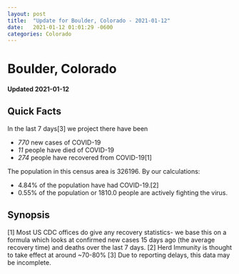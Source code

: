 ```yaml
---
layout: post
title:  "Update for Boulder, Colorado - 2021-01-12"
date:   2021-01-12 01:01:29 -0600
categories: Colorado
---
```


# Boulder, Colorado
#### Updated 2021-01-12

## Quick Facts

In the last 7 days[3] we project there have been
- *770* new cases of COVID-19
- *11* people have died of COVID-19
- *274* people have recovered from COVID-19[1]

The population in this census area is 326196. By our calculations:
- 4.84% of the population have had COVID-19.[2]
- 0.55% of the population or 1810.0 people are actively fighting the virus.

## Synopsis




[1] Most US CDC offices do give any recovery statistics- we base this on a formula which looks at confirmed new cases
15 days ago (the average recovery time) and deaths over the last 7 days.
[2] Herd Immunity is thought to take effect at around ~70-80%
[3] Due to reporting delays, this data may be incomplete. 
    
